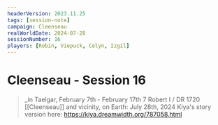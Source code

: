 ```yaml
---
headerVersion: 2023.11.25
tags: [session-note]
campaign: Cleenseau
realWorldDate: 2024-07-28
sessionNumber: 16
players: [Robin, Viepuck, Celyn, Izgil]
---
```

# Cleenseau - Session 16

>_in Taelgar, February 7th - February 17th
>7 Robert I / DR 1720
>[[Cleenseau]] and vicinity,
>on Earth: July 28th, 2024
>Kiya's story version here: https://kiya.dreamwidth.org/787058.html

